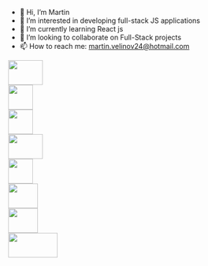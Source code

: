 - 👋 Hi, I’m Martin
- 👀 I’m interested in developing full-stack JS applications
- 🌱 I’m currently learning React js
- 💞️ I’m looking to collaborate on Full-Stack projects
- 📫 How to reach me: martin.velinov24@hotmail.com



<div style="display: flex; flex-direction: column; ">
  <img src="https://upload.wikimedia.org/wikipedia/commons/thumb/6/61/HTML5_logo_and_wordmark.svg/512px-HTML5_logo_and_wordmark.svg.png" width="70px" height="50px" margin-right:"30px">
  <img src="https://upload.wikimedia.org/wikipedia/commons/thumb/d/d5/CSS3_logo_and_wordmark.svg/1200px-CSS3_logo_and_wordmark.svg.png" width="50px" height="50px" margin-right:"40px">
  <img src="https://upload.wikimedia.org/wikipedia/commons/thumb/9/99/Unofficial_JavaScript_logo_2.svg/2048px-Unofficial_JavaScript_logo_2.svg.png" width="50px" height="50px" margin-right:"40px">
  <img src="https://upload.wikimedia.org/wikipedia/commons/thumb/d/d9/Node.js_logo.svg/1200px-Node.js_logo.svg.png" width="70px" height="50px"  margin-right:"20px">
  <img src="https://upload.wikimedia.org/wikipedia/commons/thumb/b/b2/Bootstrap_logo.svg/512px-Bootstrap_logo.svg.png?20210507000024" width="50px" height="50px"  margin-right:"20px">
  <img src="https://upload.wikimedia.org/wikipedia/commons/thumb/d/d5/Tailwind_CSS_Logo.svg/2048px-Tailwind_CSS_Logo.svg.png" width="60px" height="50px"  margin-right:"20px">
  <img src="https://upload.wikimedia.org/wikipedia/commons/thumb/a/a7/React-icon.svg/2300px-React-icon.svg.png" width="60px" height="50px"  margin-right:"20px">
  <img src="hhttps://upload.wikimedia.org/wikipedia/commons/thumb/9/93/MongoDB_Logo.svg/512px-MongoDB_Logo.svg.png?20190626143224" width="100px" height="50px"  margin-right:"20px">
  
</div>



<!---
martinvelinov1/martinvelinov1 is a ✨ special ✨ repository because its `README.md` (this file) appears on your GitHub profile.
You can click the Preview link to take a look at your changes.
--->
